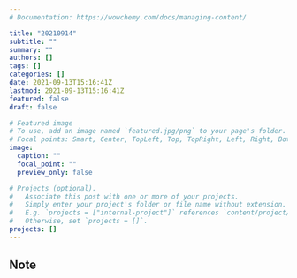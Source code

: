 ```yaml
---
# Documentation: https://wowchemy.com/docs/managing-content/

title: "20210914"
subtitle: ""
summary: ""
authors: []
tags: []
categories: []
date: 2021-09-13T15:16:41Z
lastmod: 2021-09-13T15:16:41Z
featured: false
draft: false

# Featured image
# To use, add an image named `featured.jpg/png` to your page's folder.
# Focal points: Smart, Center, TopLeft, Top, TopRight, Left, Right, BottomLeft, Bottom, BottomRight.
image:
  caption: ""
  focal_point: ""
  preview_only: false

# Projects (optional).
#   Associate this post with one or more of your projects.
#   Simply enter your project's folder or file name without extension.
#   E.g. `projects = ["internal-project"]` references `content/project/deep-learning/index.md`.
#   Otherwise, set `projects = []`.
projects: []
---
```


## Note

